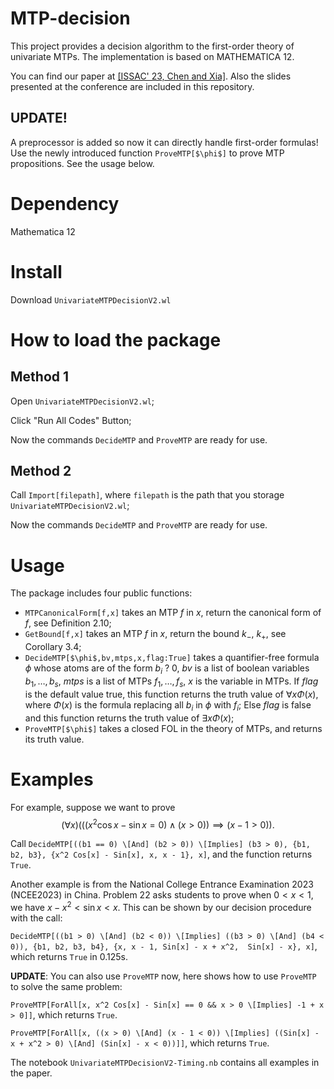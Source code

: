 # MTP-decision
This project provides a decision algorithm to the first-order theory of univariate MTPs. The implementation is based on MATHEMATICA 12. 

You can find our paper at [[ISSAC' 23, Chen and Xia]](https://dl.acm.org/doi/abs/10.1145/3597066.3597104). Also the slides presented at the conference are included in this repository.

## **UPDATE!**
A preprocessor is added so now it can directly handle first-order formulas! Use the newly introduced function `ProveMTP[$\phi$]` to prove MTP propositions. See the usage below.

# Dependency
Mathematica 12

# Install
Download `UnivariateMTPDecisionV2.wl`

# How to load the package
## Method 1
Open `UnivariateMTPDecisionV2.wl`;

Click "Run All Codes" Button;

Now the commands `DecideMTP` and `ProveMTP` are ready for use.
## Method 2
Call `Import[filepath]`, where `filepath` is the path that you storage `UnivariateMTPDecisionV2.wl`;

Now the commands `DecideMTP` and `ProveMTP` are ready for use.

# Usage
The package includes four public functions:
 - `MTPCanonicalForm[f,x]` takes an MTP $f$ in $x$, return the canonical form of $f$, see Definition 2.10;
 - `GetBound[f,x]` takes an MTP $f$ in $x$, return the bound $k_-$, $k_+$, see Corollary 3.4;
 - `DecideMTP[$\phi$,bv,mtps,x,flag:True]` takes a quantifier-free formula $\phi$ whose atoms are of the form $b_i~?~0$, $bv$ is a list of boolean variables ${b_1,\ldots,b_s}$, $mtps$ is a list of MTPs ${f_1,\ldots,f_s}$, $x$ is the variable in MTPs. If $flag$ is the default value true, this function returns the truth value of $\forall x \Phi(x)$, where $\Phi(x)$ is the formula replacing all $b_i$ in $\phi$ with $f_i$; Else $flag$ is false and this function returns the truth value of $\exists x \Phi(x)$;
 - `ProveMTP[$\phi$]` takes a closed FOL in the theory of MTPs, and returns its truth value.

# Examples
For example, suppose we want to prove 
$$(\forall x)\left(\left(\left(x^2\cos x-\sin x=0\right)\wedge \left(x>0\right)\right)\implies\left(x-1>0\right)\right).$$

Call `DecideMTP[((b1 == 0) \[And] (b2 > 0)) \[Implies] (b3 > 0), {b1, b2, b3}, {x^2 Cos[x] - Sin[x], x, x - 1}, x]`, and the function returns `True`.

Another example is from the National College Entrance Examination 2023 (NCEE2023) in China. Problem 22 asks students to prove when $0 < x < 1$, we have $x-x^2 < \sin x < x$. This can be shown by our decision procedure with the call:

`DecideMTP[((b1 > 0) \[And] (b2 < 0)) \[Implies] ((b3 > 0) \[And] (b4 < 0)), {b1, b2, b3, b4}, {x, x - 1, Sin[x] - x + x^2,  Sin[x] - x}, x]`, which returns `True` in 0.125s.

**UPDATE**: You can also use `ProveMTP` now, here shows how to use `ProveMTP` to solve the same problem:

`ProveMTP[ForAll[x, x^2 Cos[x] - Sin[x] == 0 && x > 0 \[Implies] -1 + x > 0]]`, which returns `True`.

`ProveMTP[ForAll[x, ((x > 0) \[And] (x - 1 < 0)) \[Implies] ((Sin[x] - x + x^2 > 0) \[And] (Sin[x] - x < 0))]]`, which returns `True`.

The notebook `UnivariateMTPDecisionV2-Timing.nb` contains all examples in the paper.
